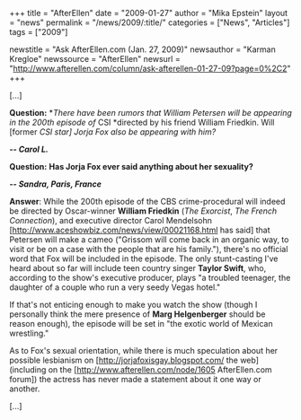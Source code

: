 +++
title = "AfterEllen"
date = "2009-01-27"
author = "Mika Epstein"
layout = "news"
permalink = "/news/2009/:title/"
categories = ["News", "Articles"]
tags = ["2009"]

newstitle = "Ask AfterEllen.com (Jan. 27, 2009)"
newsauthor = "Karman Kregloe"
newssource = "AfterEllen"
newsurl = "http://www.afterellen.com/column/ask-afterellen-01-27-09?page=0%2C2"
+++

[...]

**Question:** **There have been rumors that William Petersen will be appearing in the 200th episode of* CSI *directed by his friend William Friedkin. Will [former *CSI *star] Jorja Fox also be appearing with him?**  
  
***-- Carol L.***

**Question:** **Has Jorja Fox ever said anything about her sexuality?**  
  
***-- Sandra, Paris, France***

**Answer**: While the 200th episode of the CBS crime-procedural will indeed be directed by Oscar-winner **William Friedkin** (*The Exorcist*, *The French Connection*), and executive director Carol Mendelsohn [http://www.aceshowbiz.com/news/view/00021168.html has said] that Petersen will make a cameo ("Grissom will come back in an organic way, to visit or be on a case with the people that are his family."), there's no official word that Fox will be included in the episode. The only stunt-casting I've heard about so far will include teen country singer **Taylor Swift**, who, according to the show's executive producer, plays "a troubled teenager, the daughter of a couple who run a very seedy Vegas hotel."

If that's not enticing enough to make you watch the show (though I personally think the mere presence of **Marg Helgenberger** should be reason enough), the episode will be set in "the exotic world of Mexican wrestling."

As to Fox's sexual orientation, while there is much speculation about her possible lesbianism on \[http://jorjafoxisgay.blogspot.com/ the web\] (including on the [http://www.afterellen.com/node/1605 AfterEllen.com forum]) the actress has never made a statement about it one way or another.

[...]  
